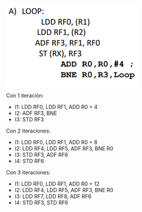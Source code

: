 ![](img11.png)

Con 1 iteración:

- I1: LDD RF0, LDD RF1, ADD R0 + 4
- I2: ADF RF3, BNE
- I3: STD RF3

Con 2 iteraciones:
- I1: LDD RF0, LDD RF1, ADD R0 + 8
- I2: LDD RF4, LDD RF5, ADF RF3, BNE R0
- I3: STD RF3, ADF RF6
- I4: STD RF6

Con 3 iteraciones:
- I1: LDD RF0, LDD RF1, ADD R0 + 12
- I2: LDD RF4, LDD RF5, ADF RF3, BNE R0
- I3: LDD RF7, LDD RF8, ADF RF6
- I4: STD RF3, STD RF6